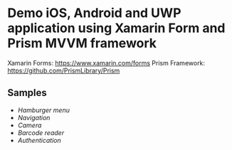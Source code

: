 # Demo iOS, Android and UWP application using Xamarin Form and Prism MVVM framework

Xamarin Forms: https://www.xamarin.com/forms
Prism Framework: https://github.com/PrismLibrary/Prism

## Samples
* *Hamburger menu*
* *Navigation*
* *Camera*
* *Barcode reader*
* *Authentication*
